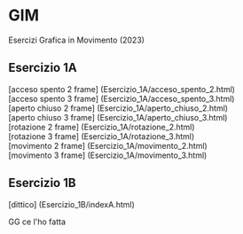 # GIM
Esercizi Grafica in Movimento (2023)  

## Esercizio 1A
[acceso spento 2 frame] (Esercizio_1A/acceso_spento_2.html)  
[acceso spento 3 frame] (Esercizio_1A/acceso_spento_3.html)  
[aperto chiuso 2 frame] (Esercizio_1A/aperto_chiuso_2.html)  
[aperto chiuso 3 frame] (Esercizio_1A/aperto_chiuso_3.html)  
[rotazione 2 frame] (Esercizio_1A/rotazione_2.html)  
[rotazione 3 frame] (Esercizio_1A/rotazione_3.html)  
[movimento 2 frame] (Esercizio_1A/movimento_2.html)  
[movimento 3 frame] (Esercizio_1A/movimento_3.html)  

## Esercizio 1B  
[dittico] (Esercizio_1B/indexA.html)  

GG ce l'ho fatta
